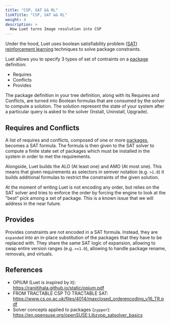 ```yaml
---
title: "CSP, SAT && RL"
linkTitle: "CSP, SAT && RL"
weight: 4
description: >
  How Luet turns Image resolution into CSP
---
```


Under the hood, Luet uses boolean satisfiability problem ([SAT](https://en.wikipedia.org/wiki/Boolean_satisfiability_problem))  [reinforcement learning](https://en.wikipedia.org/wiki/Reinforcement_learning) techniques to solve package constraints.

Luet allows you to specify 3 types of set of contraints on a [package](/docs/docs/concepts/packages/) definition:

- Requires
- Conflicts
- Provides

The package definition in your tree definition, along with its Requires and Conflicts, are turned into Boolean formulas that are consumed by the solver to compute a solution. The solution represent the state of your system after a particular query is asked to the solver (Install, Uninstall, Upgrade).

## Requires and Conflicts

A list of requires and conflicts, composed of one or more [packages](/docs/docs/concepts/packages/), becomes a SAT formula. The formula is then given to the SAT solver to compute a finite state set of packages which must be installed in the system in order to met the requirements.

Alongside, Luet builds the ALO (At least one) and AMO (At most one). <!-- I think this sentence should be rewritten-->This means that given requirements as selectors in semver notation (e.g. `>1.0`) it builds additional formulas to restrict the constraints of the given solution.

At the moment of writing Luet is not encoding any order, but relies on the SAT solver and tries to enforce the order by forcing the engine to look at the "best" pick among a set of package. This is a known issue that we will address in the near future.

## Provides

Provides constraints are not encoded in a SAT formula. Instead, they are `expanded` into an in-place substitution of the packages that they have to be replaced with.
They share the same SAT logic of expansion, allowing to swap entire version ranges (e.g. `>=1.0`), allowing to handle package rename, removals, and virtuals.

## References

- OPIUM (Luet is inspired by it): https://ranjitjhala.github.io/static/opium.pdf
- FROM TRACTABLE CSP TO TRACTABLE SAT: https://www.cs.ox.ac.uk/files/4014/maxclosed_orderencoding_v16_TR.pdf
- Solver concepts applied to packages (`zypper`): https://en.opensuse.org/openSUSE:Libzypp_satsolver_basics
